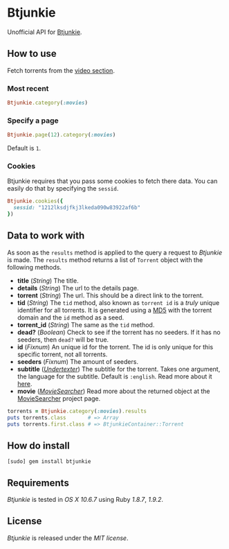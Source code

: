 # Btjunkie

Unofficial API for [Btjunkie](http://btjunkie.org/).

## How to use

Fetch torrents from the [video section](http://btjunkie.org/browse/Video?o=72&t=0).

### Most recent

```` ruby
Btjunkie.category(:movies)
````

### Specify a page

```` ruby
Btjunkie.page(12).category(:movies)
````

Default is `1`.

### Cookies

Btjunkie requires that you pass some cookies to fetch there data.
You can easily do that by specifying the `sessid`.

```` ruby
Btjunkie.cookies({
  sessid: "1212lksdjfkj3lkeda090w83922af6b"
})
````

## Data to work with

As soon as the `results` method is applied to the query a request to *Btjunkie* is made.
The `results` method returns a list of `Torrent` object with the following methods.

- **title**      (*String*) The title.
- **details**    (*String*) The url to the details page.
- **torrent**    (*String*) The url. This should be a direct link to the torrent.
- **tid**        (*String*) The `tid` method, also known as `torrent id` is a *truly* unique identifier for all torrents. It is generated using a [MD5](http://sv.wikipedia.org/wiki/MD5) with the torrent domain and the `id` method as a seed.
- **torrent_id** (*String*) The same as the `tid` method.
- **dead?**      (*Boolean*) Check to see if the torrent has no seeders. If it has no seeders, then `dead?` will be true.
- **id**         (*Fixnum*) An unique id for the torrent. The id is only unique for this specific torrent, not all torrents.
- **seeders**    (*Fixnum*) The amount of seeders.
- **subtitle**   (*[Undertexter](https://github.com/oleander/Undertexter)*) The subtitle for the torrent. Takes one argument, the language for the subtitle. Default is `:english`. Read more about it [here](https://github.com/oleander/Undertexter).
- **movie**      (*[MovieSearcher](https://github.com/oleander/MovieSearcher)*) Read more about the returned object at the [MovieSearcher](https://github.com/oleander/MovieSearcher) project page.

```` ruby
torrents = Btjunkie.category(:movies).results
puts torrents.class       # => Array
puts torrents.first.class # => BtjunkieContainer::Torrent
````

## How do install

    [sudo] gem install btjunkie

## Requirements

*Btjunkie* is tested in *OS X 10.6.7* using Ruby *1.8.7*, *1.9.2*.

## License

*Btjunkie* is released under the *MIT license*.